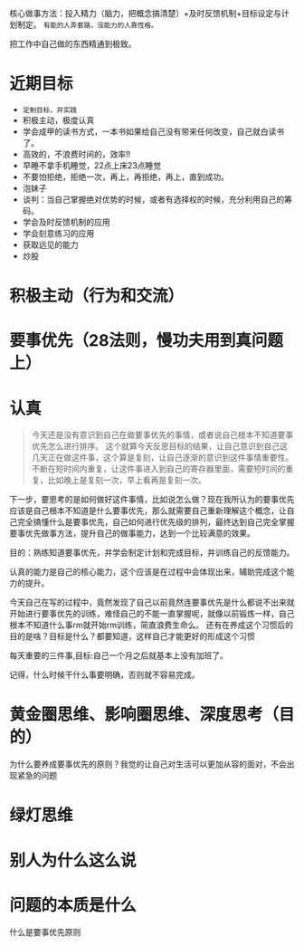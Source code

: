 核心做事方法：投入精力（脑力，把概念搞清楚）+及时反馈机制+目标设定与计划制定。
`有能的人弄套路，没能力的人靠性格。`

把工作中自己做的东西精通到极致。

# 近期目标
- `定制目标，并实践`
- 积极主动，极度认真
- 学会成甲的读书方式，一本书如果给自己没有带来任何改变，自己就白读书了。
- 高效的，不浪费时间的，效率!!
- 早睡不拿手机睡觉，22点上床23点睡觉
- 不要怕拒绝，拒绝一次，再上，再拒绝，再上，直到成功。
- 泡妹子
- 谈判：当自己掌握绝对优势的时候，或者有选择权的时候，充分利用自己的筹码。
- 学会及时反馈机制的应用
- 学会刻意练习的应用
- 获取远见的能力
- 炒股

# 积极主动（行为和交流）
# 要事优先（28法则，慢功夫用到真问题上）
# 认真
> 今天还是没有意识到自己在做要事优先的事情，或者说自己根本不知道要事优先怎么进行排序。
这个就算今天反思目标的结果，让自己意识到自己这几天正在做这件事，这个算是复刻，让自己逐渐的意识到这件事情重要性。
不断在短时间内重复，让这件事进入到自己的寄存器里面，需要短时间的重复，比如晚上是复刻一次，早上看再是复刻一次。

下一步，要思考的是如何做好这件事情，比如说怎么做？现在我所认为的要事优先应该是自己根本不知道是什么要事优先，那么就需要自己重新理解这个概念，让自己完全搞懂什么是要事优先，自己如何进行优先级的排列，最终达到自己完全掌握要事优先做事方法，提升自己的做事能力，达到一个比较满意的效果。

目的：熟练知道要事优先，并学会制定计划和完成目标，并训练自己的反馈能力。

认真的能力是自己的核心能力，这个应该是在过程中会体现出来，辅助完成这个能力的提升。

今天自己在写的过程中，竟然发现了自己以前竟然连要事优先是什么都说不出来就开始进行要事优先的训练，难怪自己的不能一直掌握呢，就像以前锻炼一样，自己根本不知道什么事rm就开始rm训练，简直浪费生命么。
还有在养成这个习惯后的目的是啥？目标是什么？都要知道，这样自己才能更好的形成这个习惯

每天重要的三件事,目标:自己一个月之后就基本上没有加班了。

记得，什么时候干什么事要明确，否则就不容易完成。

# 黄金圈思维、影响圈思维、深度思考（目的）
为什么要养成要事优先的原则？我觉的让自己对生活可以更加从容的面对，不会出现紧急的问题
# 绿灯思维
# 别人为什么这么说
# 问题的本质是什么
什么是要事优先原则


